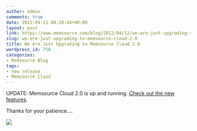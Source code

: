 ```yaml
---
author: admin
comments: true
date: 2012-04-12 08:20:44+00:00
layout: post
link: https://www.memsource.com/blog/2012/04/12/we-are-just-upgrading-to-memsource-cloud-2-0/
slug: we-are-just-upgrading-to-memsource-cloud-2-0
title: We Are Just Upgrading to Memsource Cloud 2.0
wordpress_id: 758
categories:
- Memsource Blog
tags:
- new release
- Memsource Cloud
---
```


UPDATE: Memsource Cloud 2.0 is up and running. [Check out the new features](/memsource-cloud-2-0-arriving-soon/).

Thanks for your patience....<!-- more -->

[![](/wp-content/uploads/2012/04/maintenance-window.png)](/wp-content/uploads/2012/04/maintenance-window.png)
